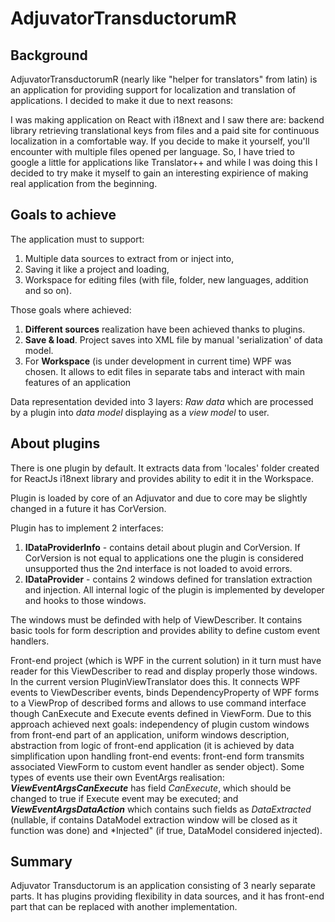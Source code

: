# AdjuvatorTransductorumR
## Background
AdjuvatorTransductorumR (nearly like "helper for translators" from latin) is an application for providing support for localization and translation of applications. I decided to make it due to next reasons:

I was making application on React with i18next and I saw there are: backend library retrieving translational keys from files and a paid site for continuous localization in a comfortable way. If you decide to make it yourself, you'll encounter with multiple files opened per language. So, I have tried to google a little for applications like Translator++ and while I was doing this I decided to try make it myself to gain an interesting expirience of making real application from the beginning.

## Goals to achieve

The application must to support:
1. Multiple data sources to extract from or inject into,
2. Saving it like a project and loading,
3. Workspace for editing files (with file, folder, new languages, addition and so on).

Those goals where achieved:
1. **Different sources** realization have been achieved thanks to plugins.
2. **Save & load**. Project saves into XML file by manual 'serialization' of data model. 
3. For **Workspace** (is under development in current time) WPF was chosen. It allows to edit files in separate tabs and interact with main features of an application

Data representation devided into 3 layers:
*Raw data* which are processed by a plugin into *data model* displaying as a *view model* to user.

## About plugins
There is one plugin by default. It extracts data from 'locales' folder created for ReactJs i18next library and provides ability to edit it in the Workspace.

Plugin is loaded by core of an Adjuvator and due to core may be slightly changed in a future it has CorVersion.

Plugin has to implement 2 interfaces: 
1. **IDataProviderInfo** - contains detail about plugin and CorVersion. If CorVersion is not equal to applications one the plugin is considered unsupported thus the 2nd interface is not loaded to avoid errors.
2. **IDataProvider** - contains 2 windows defined for translation extraction and injection. All internal logic of the plugin is implemented by developer and hooks to those windows.

The windows must be definded with help of ViewDescriber. It contains basic tools for form description and provides ability to define custom event handlers.

Front-end project (which is WPF in the current solution) in it turn must have reader for this ViewDescriber to read and display properly those windows. In the current version PluginViewTranslator does this. It connects WPF events to ViewDescriber events, binds DependencyProperty of WPF forms to a ViewProp of described forms and allows to use command interface though CanExecute and Execute events defined in ViewForm. Due to this approach achieved next goals: independency of plugin custom windows from front-end part of an application, uniform windows description, abstraction from logic of front-end application (it is achieved by data simplification upon handling front-end events: front-end form transmits associated ViewForm to custom event handler as sender object). Some types of events use their own EventArgs realisation: **_ViewEventArgsCanExecute_** has field *CanExecute*, which should be changed to true if Execute event may be executed; and **_ViewEventArgsDataAction_** which contains such fields as *DataExtracted* (nullable, if contains DataModel extraction window will be closed as it function was done) and *Injected" (if true, DataModel considered injected).

## Summary
Adjuvator Transductorum is an application consisting of 3 nearly separate parts. It has plugins providing flexibility in data sources, and it has front-end part that can be replaced with another implementation.
